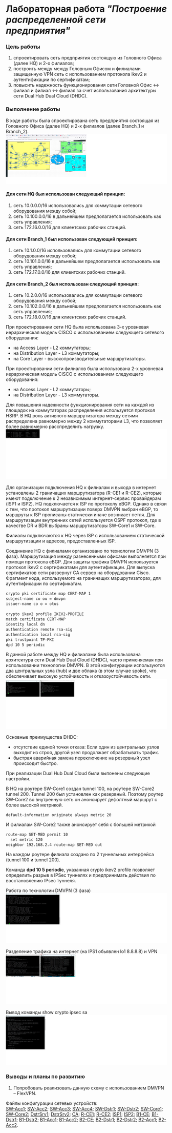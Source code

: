 #          Лабораторная работа _"Построение распределенной сети предприятия"_

### Цель работы
  1. спроектировать сеть предприятия состоящую из Головного Офиса (далее HQ) и 2-х филиалов;
  2. построить между между Головным Офисом и филиалами защищенную VPN сеть с использованием протокола ikev2 и аутентификации по сертификатам;
  3. повысить надежность функционирования сети Головной Офис <-> филиал и  филиал <-> филиал за счет использования архитектуры сети Dual Hub Dual Cloud (DHDC).

### Выполнение работы
  В ходе работы была спроектирована сеть предприятия состоящая из Головного Офиса (далее HQ) и 2-х филиалов (далее Branch_1 и Branch_2).
![](total_schem_.jpg)
     
#### Для сети HQ был использован следующий принцип:
  1. сеть 10.0.0.0/16 использовались для коммутации сетевого оборудования между собой;
  2. сеть 10.100.0.0/16 в дальнейшем предполагается использовать как сеть управления;
  3. сеть 172.16.0.0/16 для клиентских рабочих станций.

#### Для сети Branch_1 был использован следующий принцип:
  1. сеть 10.1.0.0/16 использовались для коммутации сетевого оборудования между собой;
  2. сеть 10.101.0.0/16 в дальнейшем предполагается использовать как сеть управления;
  3. сеть 172.17.0.0/16 для клиентских рабочих станций.

#### Для сети Branch_2 был использован следующий принцип:
  1. сеть 10.2.0.0/16 использовались для коммутации сетевого оборудования между собой;
  2. сеть 10.102.0.0/16 в дальнейшем предполагается использовать как сеть управления;
  3. сеть 172.18.0.0/16 для клиентских рабочих станций.
      
  При проектировании сети HQ была использована 3-х уровневая иерархическая модель CISCO с использованием следующего сетевого оборудования:
- на Access Layer - L2 коммутаторы;
- на Distribution Layer - L3 коммутаторы;
- на Core Layer - высокопроизводительные маршрутизаторы.

При проектировании сети филиалов была использована 2-х уровневая иерархическая модель CISCO с использованием следующего оборудования:
- на Access Layer - L2 коммутаторы;
- на Distribution Layer - L3 коммутаторы.

Для повышения надежности функционирования сети на каждой из площадок на коммутаторах распределения используется протокол HSRP.
В HQ роль активного маршрутизатора между сетями распределена равномерно между 2 коммутаторами L3, что позволяет более равномерно расспределить нагрузку.
![](standby.jpg)

Для организации подключения HQ к филиалам и выхода в интернет установлены 2 граничащих маршрутизатора (R-CE1 и R-CE2), которые имеют подключение к 2
независимым интернет-сервис провайдерам (ISP1 и ISP2). HQ подключается к ISP по протоколу eBGP. Однако в связи с тем, что протокол маршрутизации поверх DMVPN выбран eBGP, то маршруты к ISP прописаны статически иначе возникает петля. Для маршрутизации внутренних сетей используется OSPF 
протокол, где в качестве DR и BDR выбраны маршрутизаторы SW-Core1 и SW-Core. 

Филиалы подключаются к HQ через  ISP с использованием статической маршрутизации и адресов, предоставленных ISP. 
	 
Соединение HQ с филиалами организовано по технологии DMVPN (3 фаза). Маршрутизация между разнесенными офисами выполняется при помощи протокола eBGP.
Для защиты трафика DMVPN используется протокол ikev2 с сертификатами для аутентификации. Для выпуска сертификатов сети развернут 
CA сервер на оборудовании Cisco. Фрагмент кода, используемого на граничащих маршрутизаторах, для аутентификации по сертификатам.

    crypto pki certificate map CERT-MAP 1
    subject-name co ou = dmvpn
    issuer-name co o = otus

    crypto ikev2 profile IKEV2-PROFILE
    match certificate CERT-MAP
    identity local dn
    authentication remote rsa-sig
    authentication local rsa-sig
    pki trustpoint TP-PKI
    dpd 10 5 periodic

В данной работе между HQ и филиалами была использована архитектура сети Dual Hub Dual Cloud (DHDC), часто применяемая при использовании технологии DMVPN. 
В этой конфигурации используются два центральных узла (hub) и две облака (в этом случае spoke), что обеспечивает высокую устойчивость и отказоустойчивость
сети.
![](ip_nhrp.jpg)

Основные преимущества DHDC:
 - отсутствие единой точки отказа: Если один из центральных узлов выходит из строя, другой узел продолжает обрабатывать трафик.
 - быстрая аварийная замена переключение на резервный узел происходит быстро.

При реализации Dual Hub Dual Cloud были выпонены следующие настройки.

В HQ на роутере SW-Core1 создан tunnel 100, на роутере SW-Core2 tunnel 200. Tunnel 200 был установлен как резервный. Поэтому роутер SW-Core2 во внутренную
сеть он анонсирует дефолтный маршрут с более высокой метрикой.

    default-information originate always metric 20

И филиалам SW-Core2 также анонсирует себя с большей метрикой 

    route-map SET-MED permit 10
      set metric 120
    neighbor 192.168.2.4 route-map SET-MED out

На каждом роутере филиала создано по 2 туннельных интерфейса (tunnel 100 и tunnel 200).

Команда **__dpd 10 5 periodic__**, указанная crypto ikev2 profile позволяет определить разрыв в IPSec туннелях и предпринимать действия по восстановлению IPsec 
туннеля.


Работа по технологии DMVPN (3 фаза) 
![](DMVPN_stage3.jpg)

Разделение трафика на интернет (на IPS1 обьявлен lo1 8.8.8.8) и VPN
![](Access_Inet_and_VPN.jpg)

Вывод команды show crypto ipsec sa
![](IPsec.jpg)

### Выводы и планы по развитию
   1. Попробовать реализовать данную схему с использованием DMVPN – FlexVPN.


Файлы конфигурации сетевых устройств:  
  [SW-Acc1](https://github.com/kononenko-yury/otus-network-practics/blob/main/lab45/SW-Acc1);
  [SW-Acc2](https://github.com/kononenko-yury/otus-network-practics/blob/main/lab45/SW-Acc2);
  [SW-Acc3](https://github.com/kononenko-yury/otus-network-practics/blob/main/lab45/SW-Acc3);
  [SW-Acc4](https://github.com/kononenko-yury/otus-network-practics/blob/main/lab45/SW-Acc4);
  [SW-Dstr1](https://github.com/kononenko-yury/otus-network-practics/blob/main/lab45/SW-Dstr1);
  [SW-Dstr2](https://github.com/kononenko-yury/otus-network-practics/blob/main/lab45/SW-Dstr2);
  [SW-Core1](https://github.com/kononenko-yury/otus-network-practics/blob/main/lab45/SW-Core1);
  [SW-Core2](https://github.com/kononenko-yury/otus-network-practics/blob/main/lab45/SW-Core2);
  [DstrSrv1](https://github.com/kononenko-yury/otus-network-practics/blob/main/lab45/DstrSrv1);
  [DstrSrv2](https://github.com/kononenko-yury/otus-network-practics/blob/main/lab45/DstrSrv2);
  [CA](https://github.com/kononenko-yury/otus-network-practics/blob/main/lab45/CA);
  [R-CE1](https://github.com/kononenko-yury/otus-network-practics/blob/main/lab45/R-CE1);
  [R-CE2](https://github.com/kononenko-yury/otus-network-practics/blob/main/lab45/R-CE2);
  [ISP1](https://github.com/kononenko-yury/otus-network-practics/blob/main/lab45/ISP1);
  [ISP2](https://github.com/kononenko-yury/otus-network-practics/blob/main/lab45/ISP2);
  [B1-CE](https://github.com/kononenko-yury/otus-network-practics/blob/main/lab45/B1-CE);
  [B1-Dstr1](https://github.com/kononenko-yury/otus-network-practics/blob/main/lab45/B1-Dstr1);
  [B1-Dstr2](https://github.com/kononenko-yury/otus-network-practics/blob/main/lab45/B1-Dstr2);
  [B1-Acc1](https://github.com/kononenko-yury/otus-network-practics/blob/main/lab45/B1-Acc1);
  [B1-Acc2](https://github.com/kononenko-yury/otus-network-practics/blob/main/lab45/B1-Acc2);
  [B2-CE](https://github.com/kononenko-yury/otus-network-practics/blob/main/lab45/B2-CE);
  [B2-Dstr1](https://github.com/kononenko-yury/otus-network-practics/blob/main/lab45/B2-Dstr1);
  [B2-Dstr2](https://github.com/kononenko-yury/otus-network-practics/blob/main/lab45/B2-Dstr2);
  [B2-Acc1](https://github.com/kononenko-yury/otus-network-practics/blob/main/lab45/B2-Acc1);
  [B2-Acc2](https://github.com/kononenko-yury/otus-network-practics/blob/main/lab45/B2-Acc2).  
 
